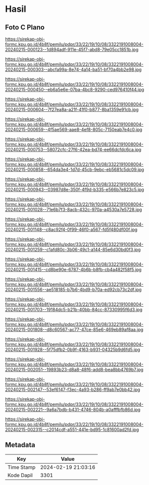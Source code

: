 # Hasil

## Foto C Plano

https://sirekap-obj-formc.kpu.go.id/4b8f/pemilu/pdpr/33/22/19/10/08/3322191008004-20240215-000123--1d894adf-911e-45f7-abd8-79e05cc1851b.jpg

https://sirekap-obj-formc.kpu.go.id/4b8f/pemilu/pdpr/33/22/19/10/08/3322191008004-20240215-000303--abcfa99a-8e74-4a14-ba51-bf70a4bb2e98.jpg

https://sirekap-obj-formc.kpu.go.id/4b8f/pemilu/pdpr/33/22/19/10/08/3322191008004-20240215-000450--eb6a5e6e-07ba-4bc8-9290-ced976410f44.jpg

https://sirekap-obj-formc.kpu.go.id/4b8f/pemilu/pdpr/33/22/19/10/08/3322191008004-20240215-000604--7f27ea8a-a21f-41f0-b877-8ba1359e91cb.jpg

https://sirekap-obj-formc.kpu.go.id/4b8f/pemilu/pdpr/33/22/19/10/08/3322191008004-20240215-000659--4f5ae569-aae8-4ef8-805c-7150eab7e4c0.jpg

https://sirekap-obj-formc.kpu.go.id/4b8f/pemilu/pdpr/33/22/19/10/08/3322191008004-20240215-000753--58072cfc-27f6-42ea-bd74-ee66dcfdc6ca.jpg

https://sirekap-obj-formc.kpu.go.id/4b8f/pemilu/pdpr/33/22/19/10/08/3322191008004-20240215-000858--654da3e4-1d7d-45cb-9ebc-eb5681c5dc09.jpg

https://sirekap-obj-formc.kpu.go.id/4b8f/pemilu/pdpr/33/22/19/10/08/3322191008004-20240215-000943--03987d8e-350f-4f9d-b335-e566b7e823c5.jpg

https://sirekap-obj-formc.kpu.go.id/4b8f/pemilu/pdpr/33/22/19/10/08/3322191008004-20240215-001028--71e6b7f3-8acb-432c-970a-a4530a7e5728.jpg

https://sirekap-obj-formc.kpu.go.id/4b8f/pemilu/pdpr/33/22/19/10/08/3322191008004-20240215-001148--c8ac92f4-0f99-46f0-a567-fd5f480df00f.jpg

https://sirekap-obj-formc.kpu.go.id/4b8f/pemilu/pdpr/33/22/19/10/08/3322191008004-20240215-001259--c1afd80c-3b06-49c1-a144-85e6d30bd0f3.jpg

https://sirekap-obj-formc.kpu.go.id/4b8f/pemilu/pdpr/33/22/19/10/08/3322191008004-20240215-001415--cd8be90e-6787-4b6b-b8fb-cb4a482f58f5.jpg

https://sirekap-obj-formc.kpu.go.id/4b8f/pemilu/pdpr/33/22/19/10/08/3322191008004-20240215-001556--ae518185-b7b6-4bd9-b70a-ed92cb73c2df.jpg

https://sirekap-obj-formc.kpu.go.id/4b8f/pemilu/pdpr/33/22/19/10/08/3322191008004-20240215-001703--19184dc5-b21b-40bb-84cc-87330995f6d3.jpg

https://sirekap-obj-formc.kpu.go.id/4b8f/pemilu/pdpr/33/22/19/10/08/3322191008004-20240215-001808--d8c60567-ac77-47ce-85e6-469eb89af8aa.jpg

https://sirekap-obj-formc.kpu.go.id/4b8f/pemilu/pdpr/33/22/19/10/08/3322191008004-20240215-001928--5f75dfb2-0b9f-4163-b931-04325b9d6fd5.jpg

https://sirekap-obj-formc.kpu.go.id/4b8f/pemilu/pdpr/33/22/19/10/08/3322191008004-20240215-002051--19893b23-d8a8-48f6-add8-bea8bb4769b7.jpg

https://sirekap-obj-formc.kpu.go.id/4b8f/pemilu/pdpr/33/22/19/10/08/3322191008004-20240215-002147--53ef6147-f3ec-4a93-b286-ff9ab7e0bb42.jpg

https://sirekap-obj-formc.kpu.go.id/4b8f/pemilu/pdpr/33/22/19/10/08/3322191008004-20240215-002221--9a6a7bdb-b431-4746-804b-a0afffbfb86d.jpg

https://sirekap-obj-formc.kpu.go.id/4b8f/pemilu/pdpr/33/22/19/10/08/3322191008004-20240215-002315--c2014cdf-a551-441e-bd95-1c81600ad2fd.jpg


## Metadata

| Key        | Value               |
| ---------- | ------------------- |
| Time Stamp | 2024-02-19 21:03:16 |
| Kode Dapil | 3301                |



